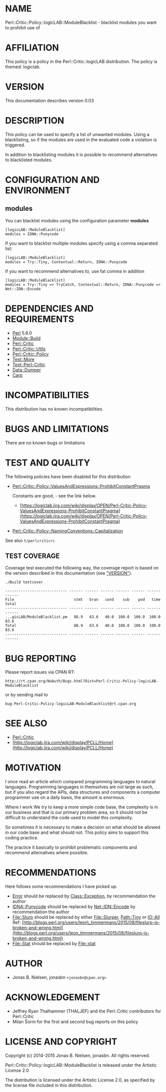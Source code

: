 # NAME

Perl::Critic::Policy::logicLAB::ModuleBlacklist - blacklist modules you want to prohibit use of

# AFFILIATION

This policy is a policy in the Perl::Critic::logicLAB distribution. The policy
is themed: logiclab.

# VERSION

This documentation describes version 0.03

# DESCRIPTION

This policy can be used to specify a list of unwanted modules. Using a blacklisting, so if the 
modules are used in the evaluated code a violation is triggered.

In addition to blacklisting modules it is possible to recommend alternatives to
blacklisted modules.

# CONFIGURATION AND ENVIRONMENT

## modules

You can blacklist modules using the configuration parameter **modules**

    [logicLAB::ModuleBlacklist]
    modules = IDNA::Punycode

If you want to blacklist multiple modules specify using a comma separated list:

    [logicLAB::ModuleBlacklist]
    modules = Try::Tiny, Contextual::Return, IDNA::Punycode

If you want to recommend alternatives to, use fat comma in addition

    [logicLAB::ModuleBlacklist]
    modules = Try::Tiny => TryCatch, Contextual::Return, IDNA::Punycode => Net::IDN::Encode

# DEPENDENCIES AND REQUIREMENTS

- [Perl](https://metacpan.org/pod/Perl) 5.8.0
- [Module::Build](https://metacpan.org/pod/Module::Build)
- [Perl::Critic](https://metacpan.org/pod/Perl::Critic)
- [Perl::Critic::Utils](https://metacpan.org/pod/Perl::Critic::Utils)
- [Perl::Critic::Policy](https://metacpan.org/pod/Perl::Critic::Policy)
- [Test::More](https://metacpan.org/pod/Test::More)
- [Test::Perl::Critic](https://metacpan.org/pod/Test::Perl::Critic)
- [Data::Dumper](https://metacpan.org/pod/Data::Dumper)
- [Carp](https://metacpan.org/pod/Carp)

# INCOMPATIBILITIES

This distribution has no known incompatibilities.

# BUGS AND LIMITATIONS

There are no known bugs or limitations

# TEST AND QUALITY

The following policies have been disabled for this distribution

- [Perl::Critic::Policy::ValuesAndExpressions::ProhibitConstantPragma](https://metacpan.org/pod/Perl::Critic::Policy::ValuesAndExpressions::ProhibitConstantPragma)

    Constants are good, - see the link below.

    - [https://logiclab.jira.com/wiki/display/OPEN/Perl-Critic-Policy-ValuesAndExpressions-ProhibitConstantPragma](https://logiclab.jira.com/wiki/display/OPEN/Perl-Critic-Policy-ValuesAndExpressions-ProhibitConstantPragma)

- [Perl::Critic::Policy::NamingConventions::Capitalization](https://metacpan.org/pod/Perl::Critic::Policy::NamingConventions::Capitalization)

See also `t/perlcriticrc`

## TEST COVERAGE

Coverage test executed the following way, the coverage report is based on the
version described in this documentation (see ["VERSION"](#version)).

    ./Build testcover

    ---------------------------- ------ ------ ------ ------ ------ ------ ------
    File                           stmt   bran   cond    sub    pod   time  total
    ---------------------------- ------ ------ ------ ------ ------ ------ ------
    ...gicLAB/ModuleBlacklist.pm   88.9   63.6   40.0  100.0  100.0  100.0   83.6
    Total                          88.9   63.6   40.0  100.0  100.0  100.0   83.6
    ---------------------------- ------ ------ ------ ------ ------ ------ ------

# BUG REPORTING

Please report issues via CPAN RT:

    http://rt.cpan.org/NoAuth/Bugs.html?Dist=Perl-Critic-Policy-logicLAB-ModuleBlacklist

or by sending mail to

    bug-Perl-Critic-Policy-logicLAB-ModuleBlacklist@rt.cpan.org

# SEE ALSO

- [Perl::Critic](https://metacpan.org/pod/Perl::Critic)
- [http://logiclab.jira.com/wiki/display/PCLL/Home](http://logiclab.jira.com/wiki/display/PCLL/Home)

# MOTIVATION

I once read an article which compared programming languages to
natural languages. Programming languages in themselves are not
large as such, but if you also regard the APIs, data structures
and components a computer programmer use on a daily basis, the
amount is enormous.

Where I work We try to keep a more simple code base, the complexity
is in our business and that is our primary problem area, so it should
not be difficult to understand the code used to model this complexity.

So sometimes it is necessary to make a decision on what should be
allowed in our code base and what should not. This policy aims to
support this coding practice.

The practice it basically to prohibit problematic components and
recommend alternatives where possible.

# RECOMMENDATIONS

Here follows some recommendations I have picked up.

- [Error](https://metacpan.org/pod/Error) should be replaced by [Class::Exception](https://metacpan.org/pod/Class::Exception), by recommendation
the author
- [IDNA::Punycode](https://metacpan.org/pod/IDNA::Punycode) should be replaced by [Net::IDN::Encode](https://metacpan.org/pod/Net::IDN::Encode) by recommendation
the author
- <File::Slurp> should be replaced by either <File::Slurper>, <Path::Tiny> or <IO::All>
Ref: [http://blogs.perl.org/users/leon\_timmermans/2015/08/fileslurp-is-broken-and-wrong.html](http://blogs.perl.org/users/leon_timmermans/2015/08/fileslurp-is-broken-and-wrong.html)
- <File::Stat> should be replaced by <File::stat>

# AUTHOR

- Jonas B. Nielsen, jonasbn `<jonasbn@cpan.org>`

# ACKNOWLEDGEMENT

- Jeffrey Ryan Thalhammer (THALJEF) and the Perl::Critic contributors for
Perl::Critic
- Milan Šorm for the first and second bug reports on this policy

# LICENSE AND COPYRIGHT

Copyright (c) 2014-2015 Jonas B. Nielsen, jonasbn. All rights reserved.

Perl::Critic::Policy::logicLAB::ModuleBlacklist is released under
the Artistic License 2.0

The distribution is licensed under the Artistic License 2.0, as specified by
the license file included in this distribution.
